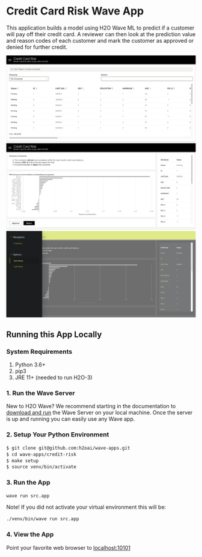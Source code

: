 # Credit Card Risk Wave App
This application builds a model using H2O Wave ML to predict if a customer will pay off their credit card. A reviewer can then look at the prediction value and reason codes of each customer and mark the customer as approved or denied for further credit. 


![Credit Risk App Screenshot - Home Page](docs/screenshots/screenshot-1.png)
![Credit Risk App Screenshot - Customer Page](docs/screenshots/screenshot-2.png)
![Credit Risk App Screenshot - Customer Page](docs/screenshots/screenshot-3.png)


## Running this App Locally

### System Requirements 
1. Python 3.6+
2. pip3
3. JRE 11+ (needed to run H2O-3) 

### 1. Run the Wave Server
New to H2O Wave? We recommend starting in the documentation to [download and run](https://h2oai.github.io/wave/docs/installation) the Wave Server on your local machine. Once the server is up and running you can easily use any Wave app. 

### 2. Setup Your Python Environment

```bash
$ git clone git@github.com:h2oai/wave-apps.git
$ cd wave-apps/credit-risk
$ make setup
$ source venv/bin/activate
```

### 3. Run the App

```bash
wave run src.app
```

Note! If you did not activate your virtual environment this will be:
```bash
./venv/bin/wave run src.app
```

### 4. View the App
Point your favorite web browser to [localhost:10101](http://localhost:10101)
